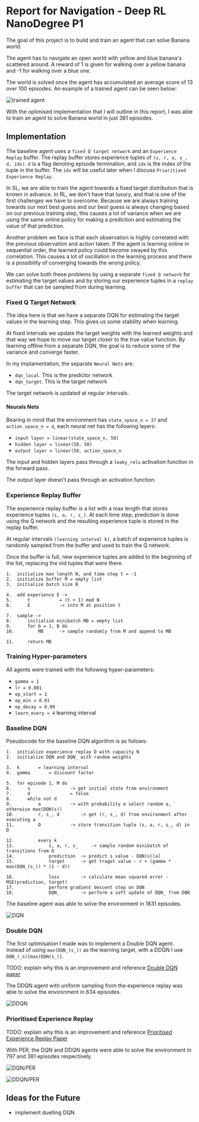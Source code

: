 
# Report for Navigation - Deep RL NanoDegree P1

The goal of this project is to build and train an agent that can solve Banana world.

The agent has to navigate an open world with yellow and blue banana's scattered around. A reward of 1 is given for walking over a yellow banana and -1 for walking over a blue one.

The world is solved once the agent has accumulated an average score of 13 over 100 episodes. An example of a trained agent can be seen below:

![trained agent](https://i.imgur.com/0JG7ud8.gif)

With the optimised implementation that I will outline in this report, I was able to train an agent to solve Banana world in just 381 episodes.

## Implementation
The baseline agent uses a `fixed Q target network` and an `Experience Replay` buffer. The replay buffer stores experience tuples of `(s, r, a, s_, d, idx)`. `d` is a flag denoting episode termination, and `idx` is the index of the tuple in the buffer. The `idx` will be useful later when I discuss `Prioritised Experience Replay`.

In SL, we are able to train the agent towards a fixed target distribution that is known in advance. In RL, we don't have that luxury, and that is one of the first challenges we have to overcome. Because we are always training towards our next best guess and our best guess is always changing based on our previous training step, this causes a lot of variance when we are using the same online policy for making a prediction and estimating the value of that prediction.

Another problem we face is that each observation is highly correlated with the previous observation and action taken. If the agent is learning online in sequential order, the learned policy could become swayed by this correlation. This causes a lot of oscillation in the learning process and there is a possibility of converging towards the wrong policy.

We can solve both these problems by using a separate `fixed Q network` for estimating the target values and by storing our experience tuples in a `replay buffer` that can be sampled from during learning.

### Fixed Q Target Network
The idea here is that we have a separate DQN for estimating the target values in the learning step. This gives us some stability when learning.

At fixed intervals we update the target weights with the learned weights and that way we hope to move our target closer to the true value function. By learning offline from a separate DQN, the goal is to reduce some of the variance and converge faster.

In my implamentation, the separate `Neural Nets` are:

-  `dqn_local`. This is the predictor network
-  `dqn_target`. This is the target network

The target network is updated at regular intervals.

#### Neurals Nets
Bearing in mind that the environment has `state_space_n = 37` and `action_space_n = 4`, each neural net has the following layers:
 - `input layer = linear(state_space_n, 50)`
 - `hidden layer = linear(50, 50)`
 - `output layer = linear(50, action_space_n`

The input and hidden layers pass through a `leaky_relu` activation function in the forward pass.

The output layer doesn't pass through an activation function.

### Experience Replay Buffer
The experience replay buffer is a list with a max length that stores experience tuples `(s, a, r, s_)`. At each time step, prediction is done using the Q network and the resulting experience tuple is stored in the replay buffer.

At regular intervals `(learning interval k)`, a batch of experience tuples is randomly sampled from the buffer and used to train the Q network.

Once the buffer is full, new experience tuples are added to the beginning of the list, replacing the old tuples that were there.

```
1. 	initialize max length N, and time step t = -1
2. 	initialize buffer M = empty list
3. 	initialize batch size B

4. 	add experience E -> 
5. 		t 			= (t + 1) mod N
6.		E 			-> into M at position t

7. 	sample ->
8.		initialize minibatch MB = empty list
9.		for b = 1, B do
10.			MB 		-> sample randomly from M and append to MB
	
11.		return MB
```

### Training Hyper-parameters
All agents were trained with the following hyper-parameters:
-  `gamma = 1`
-  `lr = 0.001`
-  `ep_start = 1`
-  `ep_min = 0.01`
-  `ep_decay = 0.99`
-  `learn_every = 4` learning interval

### Baseline DQN
Pseudocode for the baseline DQN algorithm is as follows:
```
1.	initialize experience replay D with capacity N
2.	initialize DQN and DQN_ with random weights

3.	k 		= learning interval
4.	gamma 		= discount factor

5.	for episode 1, M do
6.		s 				-> get initial state from environment
7.		d 				= false
8.		while not d
9.			a 			-> with probability e select random a, otherwise max(DQN(s))
10.			r, s_, d 		-> get (r, s_, d) from environment after executing a
11.			D 			-> store transition tuple (s, a, r, s_, d) in D
			
12.			every k
13.				s, a, r, s_ 	-> sample random minibatch of transitions from D
14.				prediction 	-> predict s value - DQN(s)[a]
15.				target 		-> get traget value - r + (gamma * max(DQN_(s_)) * (1 - d))

16.				loss 		-> calculate mean squared error - MSE(prediction, target)
17.				perform gradient descent step on DQN
18.				DQN_ 		-> perform a soft update of DQN_ from DQN
```

The baseline agent was able to solve the environment in 1831 episodes.

![DQN](https://i.imgur.com/yBVutQ1.png)

### Double DQN
The first optimisation I made was to implement a Double DQN agent. Instead of using `max(DQN_(s_))` as the learning target, with a DDQN I use `DQN_(_s)[max(DQN(s_)]`.

TODO: explain why this is an improvement and reference [Double DQN paper](https://arxiv.org/abs/1509.06461)

The DDQN agent with uniform sampling from the experience replay was able to solve the environment in 634 episodes.

![DDQN](https://i.imgur.com/QlacYEv.png)


### Prioritised Experience Replay
TODO: explain why this is an improvement and reference [Prioritised Experience Replay Paper](https://arxiv.org/abs/1511.05952)

With PER, the DQN and DDQN agents were able to solve the environment in 797 and 381 episodes respectively.

![DQN/PER](https://i.imgur.com/XNVKgNn.png)

![DDQN/PER](https://i.imgur.com/EhZ2Ovv.png)

## Ideas for the Future

- implement duelling DQN
